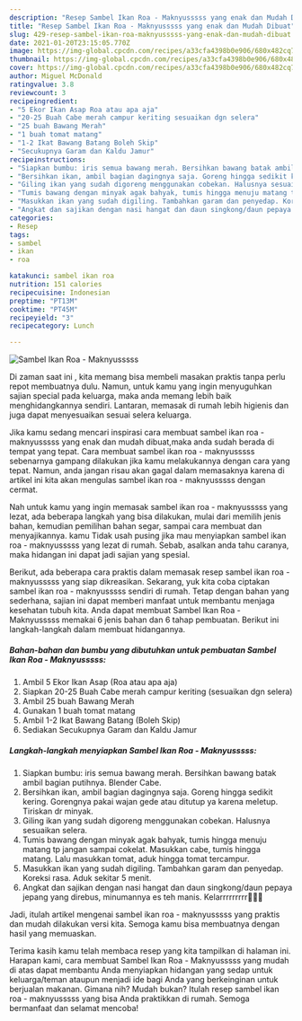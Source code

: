 ```yaml
---
description: "Resep Sambel Ikan Roa - Maknyusssss yang enak dan Mudah Dibuat"
title: "Resep Sambel Ikan Roa - Maknyusssss yang enak dan Mudah Dibuat"
slug: 429-resep-sambel-ikan-roa-maknyusssss-yang-enak-dan-mudah-dibuat
date: 2021-01-20T23:15:05.770Z
image: https://img-global.cpcdn.com/recipes/a33cfa4398b0e906/680x482cq70/sambel-ikan-roa-maknyusssss-foto-resep-utama.jpg
thumbnail: https://img-global.cpcdn.com/recipes/a33cfa4398b0e906/680x482cq70/sambel-ikan-roa-maknyusssss-foto-resep-utama.jpg
cover: https://img-global.cpcdn.com/recipes/a33cfa4398b0e906/680x482cq70/sambel-ikan-roa-maknyusssss-foto-resep-utama.jpg
author: Miguel McDonald
ratingvalue: 3.8
reviewcount: 3
recipeingredient:
- "5 Ekor Ikan Asap Roa atau apa aja"
- "20-25 Buah Cabe merah campur keriting sesuaikan dgn selera"
- "25 buah Bawang Merah"
- "1 buah tomat matang"
- "1-2 Ikat Bawang Batang Boleh Skip"
- "Secukupnya Garam dan Kaldu Jamur"
recipeinstructions:
- "Siapkan bumbu: iris semua bawang merah. Bersihkan bawang batak ambil bagian putihnya. Blender Cabe."
- "Bersihkan ikan, ambil bagian dagingnya saja. Goreng hingga sedikit kering. Gorengnya pakai wajan gede atau ditutup ya karena meletup. Tiriskan dr minyak."
- "Giling ikan yang sudah digoreng menggunakan cobekan. Halusnya sesuaikan selera."
- "Tumis bawang dengan minyak agak bahyak, tumis hingga menuju matang tp jangan sampai cokelat. Masukkan cabe, tumis hingga matang. Lalu masukkan tomat, aduk hingga tomat tercampur."
- "Masukkan ikan yang sudah digiling. Tambahkan garam dan penyedap. Koreksi rasa. Aduk sekitar 5 menit."
- "Angkat dan sajikan dengan nasi hangat dan daun singkong/daun pepaya jepang yang direbus, minumannya es teh manis. Kelarrrrrrrrr🤤🤤🤤"
categories:
- Resep
tags:
- sambel
- ikan
- roa

katakunci: sambel ikan roa 
nutrition: 151 calories
recipecuisine: Indonesian
preptime: "PT13M"
cooktime: "PT45M"
recipeyield: "3"
recipecategory: Lunch

---
```



![Sambel Ikan Roa - Maknyusssss](https://img-global.cpcdn.com/recipes/a33cfa4398b0e906/680x482cq70/sambel-ikan-roa-maknyusssss-foto-resep-utama.jpg)

Di zaman  saat ini , kita memang bisa membeli masakan praktis tanpa perlu repot membuatnya dulu. Namun, untuk kamu yang ingin menyuguhkan sajian special pada keluarga, maka anda memang lebih baik menghidangkannya sendiri. Lantaran, memasak di rumah lebih higienis dan juga dapat menyesuaikan sesuai selera keluarga.

Jika kamu sedang mencari inspirasi cara membuat sambel ikan roa - maknyusssss yang enak dan mudah dibuat,maka anda sudah berada di tempat yang tepat. Cara membuat sambel ikan roa - maknyusssss  sebenarnya gampang dilakukan jika kamu melakukannya dengan cara yang tepat. Namun, anda jangan risau akan gagal dalam memasaknya 
karena di artikel ini kita akan mengulas sambel ikan roa - maknyusssss dengan cermat.  



Nah untuk kamu yang ingin memasak sambel ikan roa - maknyusssss yang lezat, ada beberapa langkah yang bisa dilakukan, mulai dari memilih jenis bahan, kemudian pemilihan bahan segar, sampai cara membuat dan menyajikannya. kamu Tidak usah pusing jika mau menyiapkan sambel ikan roa - maknyusssss yang lezat di rumah. Sebab, asalkan anda  tahu caranya, maka hidangan ini dapat jadi sajian yang spesial.

Berikut, ada beberapa cara praktis  dalam memasak resep sambel ikan roa - maknyusssss yang siap dikreasikan. Sekarang, yuk kita coba ciptakan sambel ikan roa - maknyusssss sendiri di rumah. Tetap dengan bahan yang sederhana, sajian ini dapat memberi manfaat untuk membantu menjaga kesehatan tubuh kita. Anda dapat membuat Sambel Ikan Roa - Maknyusssss memakai 6 jenis bahan dan 6 tahap pembuatan. Berikut ini langkah-langkah dalam membuat hidangannya.

<!--inarticleads1-->

##### Bahan-bahan dan bumbu yang dibutuhkan untuk pembuatan Sambel Ikan Roa - Maknyusssss:

1. Ambil 5 Ekor Ikan Asap (Roa atau apa aja)
1. Siapkan 20-25 Buah Cabe merah campur keriting (sesuaikan dgn selera)
1. Ambil 25 buah Bawang Merah
1. Gunakan 1 buah tomat matang
1. Ambil 1-2 Ikat Bawang Batang (Boleh Skip)
1. Sediakan Secukupnya Garam dan Kaldu Jamur




<!--inarticleads2-->

##### Langkah-langkah menyiapkan Sambel Ikan Roa - Maknyusssss:

1. Siapkan bumbu: iris semua bawang merah. Bersihkan bawang batak ambil bagian putihnya. Blender Cabe.
1. Bersihkan ikan, ambil bagian dagingnya saja. Goreng hingga sedikit kering. Gorengnya pakai wajan gede atau ditutup ya karena meletup. Tiriskan dr minyak.
1. Giling ikan yang sudah digoreng menggunakan cobekan. Halusnya sesuaikan selera.
1. Tumis bawang dengan minyak agak bahyak, tumis hingga menuju matang tp jangan sampai cokelat. Masukkan cabe, tumis hingga matang. Lalu masukkan tomat, aduk hingga tomat tercampur.
1. Masukkan ikan yang sudah digiling. Tambahkan garam dan penyedap. Koreksi rasa. Aduk sekitar 5 menit.
1. Angkat dan sajikan dengan nasi hangat dan daun singkong/daun pepaya jepang yang direbus, minumannya es teh manis. Kelarrrrrrrrr🤤🤤🤤




Jadi, itulah artikel mengenai  sambel ikan roa - maknyusssss  yang praktis dan mudah dilakukan versi kita. Semoga kamu bisa membuatnya dengan hasil yang memuaskan. 

Terima kasih kamu telah membaca resep yang kita tampilkan di halaman ini. Harapan kami, cara membuat  Sambel Ikan Roa - Maknyusssss yang mudah di atas dapat membantu Anda menyiapkan hidangan yang sedap untuk keluarga/teman ataupun menjadi ide bagi Anda yang berkeinginan untuk berjualan makanan. Gimana nih? Mudah bukan? Itulah resep sambel ikan roa - maknyusssss yang bisa Anda praktikkan di rumah. Semoga bermanfaat dan selamat mencoba!

